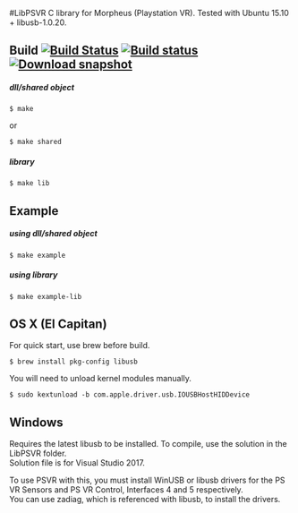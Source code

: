#LibPSVR
C library for Morpheus (Playstation VR). Tested with Ubuntu 15.10 + libusb-1.0.20.

## Build [![Build Status](https://travis-ci.org/SuperEvenSteven/libpsvr.svg?branch=master)](https://travis-ci.org/SuperEvenSteven/libpsvr) [![Build status](https://ci.appveyor.com/api/projects/status/vx3agfwcxjxogkcg/branch/master?svg=true)](https://ci.appveyor.com/project/SuperEvenSteven/libpsvr) [![Download snapshot](https://img.shields.io/badge/download-snapshot-brightgreen.svg)](https://ci.appveyor.com/api/projects/SuperEvenSteven/libpsvr/artifacts/build/Win64/libpsvr/libpsvr-.zip?branch=master&job=Environment%3A+arch%3DWin64%3B+Configuration%3A+Release)
##### dll/shared object
```
$ make
```
or
```
$ make shared
```
##### library
```
$ make lib
```

## Example
##### using dll/shared object
```
$ make example
```
##### using library
```
$ make example-lib
```

## OS X (El Capitan)
For quick start, use brew before build.  

```
$ brew install pkg-config libusb
```

You will need to unload kernel modules manually.  

```
$ sudo kextunload -b com.apple.driver.usb.IOUSBHostHIDDevice
```

## Windows
Requires the latest libusb to be installed.
To compile, use the solution in the LibPSVR folder.  
Solution file is for Visual Studio 2017.  
  
To use PSVR with this, you must install WinUSB or libusb drivers for the PS VR Sensors and PS VR Control, Interfaces 4 and 5 respectively.  
You can use zadiag, which is referenced with libusb, to install the drivers.
